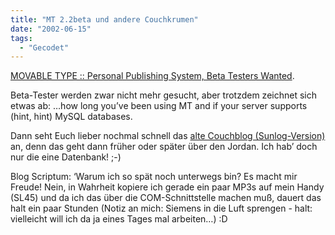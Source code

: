 ```yaml
---
title: "MT 2.2beta und andere Couchkrumen"
date: "2002-06-15"
tags:
  - "Gecodet"
---
```


[MOVABLE TYPE :: Personal Publishing System, Beta Testers Wanted](http://www.movabletype.org/news/2002_06_14.shtml#000317).

Beta-Tester werden zwar nicht mehr gesucht, aber trotzdem zeichnet sich etwas ab: …how long you’ve been using MT and if your server supports (hint, hint) MySQL databases.

Dann seht Euch lieber nochmal schnell das [alte Couchblog (Sunlog-Version)](http://www.couchblog.org/logger-alt/) an, denn das geht dann früher oder später über den Jordan. Ich hab’ doch nur die eine Datenbank! ;-)

Blog Scriptum: ‘Warum ich so spät noch unterwegs bin? Es macht mir Freude! Nein, in Wahrheit kopiere ich gerade ein paar MP3s auf mein Handy (SL45) und da ich das über die COM-Schnittstelle machen muß, dauert das halt ein paar Stunden (Notiz an mich: Siemens in die Luft sprengen - halt: vielleicht will ich da ja eines Tages mal arbeiten…) :D
